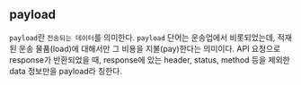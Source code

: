 ## payload
`payload`란 `전송되는 데이터`를 의미한다. `payload` 단어는 운송업에서 비롯되었는데, 적재된 운송 물품(load)에 대해서만 그 비용을 지불(pay)한다는 의미이다. 
API 요청으로 response가 반환되었을 때, response에 있는 header, status, method 등을 제외한 data 정보만을 payload라 칭한다. 
